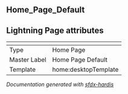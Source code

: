 ## Home_Page_Default

## Lightning Page attributes

|<!-- -->|<!-- -->|
|:---|:---|
|Type| Home Page|
|Master Label|Home Page Default|
|Template|home:desktopTemplate|




<!-- Page description -->


_Documentation generated with [sfdx-hardis](https://sfdx-hardis.cloudity.com)_

